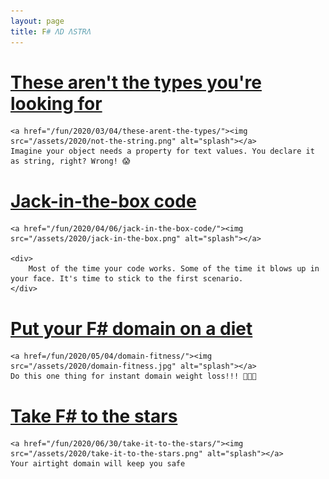 ```yaml
---
layout: page
title: F# ΛD ΛSTRΛ
---
```


<div class="posts">
  
  <div class="post">
    <h1 class="post-title">
      <a href="/fun/2020/03/04/these-arent-the-types/">
        These aren't the types you're looking for
      </a>
    </h1>
    
    <a href="/fun/2020/03/04/these-arent-the-types/"><img src="/assets/2020/not-the-string.png" alt="splash"></a>
    Imagine your object needs a property for text values. You declare it as string, right? Wrong! 😱
    
  </div>

  <div class="post">
    <h1 class="post-title">
      <a href="/fun/2020/04/06/jack-in-the-box-code/">
        Jack-in-the-box code
      </a>
    </h1>
    
    <a href="/fun/2020/04/06/jack-in-the-box-code/"><img src="/assets/2020/jack-in-the-box.png" alt="splash"></a>

    <div>
        Most of the time your code works. Some of the time it blows up in your face. It's time to stick to the first scenario.
    </div>
    
  </div>

  <div class="post">
    <h1 class="post-title">
      <a href="/fun/2020/05/04/domain-fitness/">
        Put your F# domain on a diet
      </a>
    </h1>
    
    <a href=/fun/2020/05/04/domain-fitness/"><img src="/assets/2020/domain-fitness.jpg" alt="splash"></a>
    Do this one thing for instant domain weight loss!!! 🤩🤫🤭

    
  </div>

  <div class="post">
    <h1 class="post-title">
      <a href="/fun/2020/06/30/take-it-to-the-stars/">
        Take F# to the stars
      </a>
    </h1>
    
    <a href="/fun/2020/06/30/take-it-to-the-stars/"><img src="/assets/2020/take-it-to-the-stars.png" alt="splash"></a>
    Your airtight domain will keep you safe
    
  </div>
  
</div>